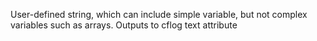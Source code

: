 User-defined string, which can include simple variable,
but not complex variables such as arrays. Outputs to cflog
text attribute